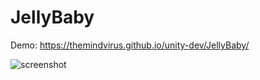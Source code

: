 # JellyBaby

Demo: https://themindvirus.github.io/unity-dev/JellyBaby/

![screenshot](https://github.com/TheMindVirus/unity-dev/JellyBaby/screenshot.png)

